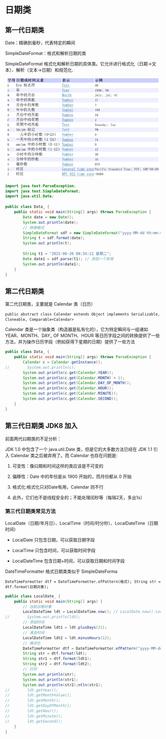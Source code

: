 # 日期类

## 第一代日期类

Date：精确到毫秒，代表特定的瞬间

SimpleDateFormat：格式和解析日期的类

SimpleDateFormat 格式化和解析日期的具体类。它允许进行格式化（日期->文本）、解析（文本->日期）和规范化.

<div>
<img src="images/date.png" width=600>
</div>

```java
import java.text.ParseException;
import java.text.SimpleDateFormat;
import java.util.Date;

public class Data_ {
    public static void main(String[] args) throws ParseException {
        Date date = new Date();
        System.out.println(date);
        // 转换格式
        SimpleDateFormat sdf = new SimpleDateFormat("yyyy-MM-dd hh:mm:ss E");
        String t = sdf.format(date);
        System.out.println(t);

        String t1 = "2022-06-26 08:34:12 星期二";
        Date date1 = sdf.parse(t1); // 添加一个异常
        System.out.println(date1);
    }
}
```

## 第二代日期类

第二代日期类，主要就是 Calendar 类（日历）

`public abstract class Calendar extends Object implements Serializable, Cloneable, Comparable<Calendar>`

Calendar 类是一个抽象类（构造器是私有化的），它为特定瞬间与一组诸如 YEAR、MONTH、DAY_ OF MONTH、HOUR 等日历字段之间的转换提供了一些方法，并为操作日历字段（例如获得下星期的日期）提供了一些方法

```java
public class Data_ {
    public static void main(String[] args) throws ParseException {
        Calendar c = Calendar.getInstance();
//        System.out.println(c);
        System.out.println(c.get(Calendar.YEAR));
        System.out.println(c.get(Calendar.MONTH) + 1);
        System.out.println(c.get(Calendar.DAY_OF_MONTH));
        System.out.println(c.get(Calendar.HOUR));
        System.out.println(c.get(Calendar.MINUTE));
        System.out.println(c.get(Calendar.SECOND));
    }
}
```

## 第三代日期类 JDK8 加入

前面两代曰期类的不足分析：

JDK 1.0 中包含了一个 java.util.Date 类，但是它的大多数方法已经在 JDK 1.1 引入 Calendar 类之后被弃用了。而 Calendar 也存在问题是:

1. 可变性：像曰期和时间这样的类应该是不可变的

2. 偏移性：Date 中的年份是从 1900 开始的，而月份都从 0 开始

3. 格式化:格式化只对Date有用，Calendar 则不行

4. 此外，它们也不是线程安全的；不能处理闰秒等（每隔2天，多出1s）

### 第三代日期类常见方法

LocalDate（日期/年月日）、LocalTime（时间/时分秒）、LocalDateTime（日期时间）

- LocalDate 只包含日期，可以获取日期字段 

- LocalTime 只包含时间，可以获取时间字段

- LocalDateTime 包含日期+时间，可以获取日期和时间字段

DateTimeFormatter 格式日期类类似于 SimpleDateForma

`DateTimeFormatter dtf = DateTimeFormatter.ofPattern(格式); String str = dtf.format(日期对象);`

```java
public class LocalDate_ {
    public static void main(String[] args) {
        // 当前日期对象
        LocalDateTime ldt = LocalDateTime.now(); // LocalDate.now() LocalTime.now()
//        System.out.println(ldt);
        // 添加时间
        LocalDateTime ldt1 = ldt.plusDays(21);
        // 减去时间
        LocalDateTime ldt2 = ldt.minusHours(12);
        // 格式化
        DateTimeFormatter dtf = DateTimeFormatter.ofPattern("yyyy-MM-dd hh:mm:ss E");
        String str = dtf.format(ldt);
        String str1 = dtf.format(ldt1);
        String str2 = dtf.format(ldt2);
        // 打印
        System.out.println(str);
        System.out.println(str1);
        System.out.println(str2);ntln(str1);
//        ldt.getYear();
//        ldt.getMonthValue();
//        ldt.getMonth();
//        ldt.getDayOfMonth();
//        ldt.getHour();
//        ldt.getMinute();
//        ldt.getSecond();
    }
}
```


